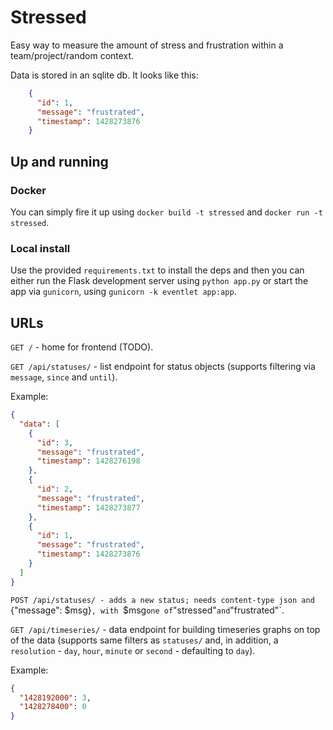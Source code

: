 # Stressed

Easy way to measure the amount of stress and frustration within a team/project/random context.

Data is stored in an sqlite db. It looks like this:

```json
    {
      "id": 1,
      "message": "frustrated",
      "timestamp": 1428273876
    }
```

## Up and running

### Docker

You can simply fire it up using `docker build -t stressed` and `docker run -t stressed`.

### Local install

Use the provided `requirements.txt` to install the deps and then you can either run
the Flask development server using `python app.py` or start the app via `gunicorn`,
using `gunicorn -k eventlet app:app`.

## URLs

`GET /` - home for frontend (TODO).

`GET /api/statuses/` - list endpoint for status objects (supports filtering via `message`, `since` and `until`).

Example:

```json
{
  "data": [
    {
      "id": 3,
      "message": "frustrated",
      "timestamp": 1428276198
    },
    {
      "id": 2,
      "message": "frustrated",
      "timestamp": 1428273877
    },
    {
      "id": 1,
      "message": "frustrated",
      "timestamp": 1428273876
    }
  ]
}
```

`POST /api/statuses/ - adds a new status; needs content-type json and `{"message": $msg}`, with `$msg` one of
`"stressed"` and `"frustrated"`.

`GET /api/timeseries/` - data endpoint for building timeseries graphs on top of the data (supports same filters
as `statuses/` and, in addition, a `resolution` - `day`, `hour`, `minute` or `second` - defaulting to `day`).

Example:

```json
{
  "1428192000": 3,
  "1428278400": 0
}
```
